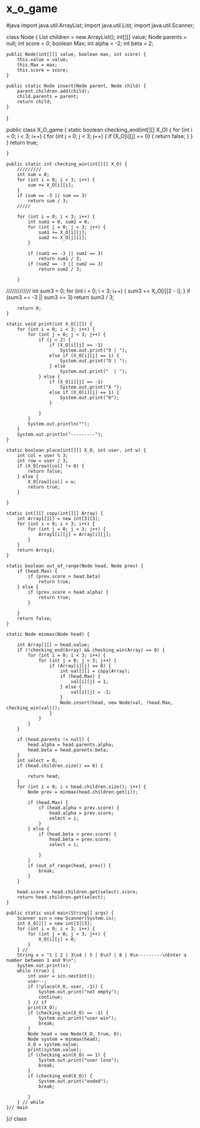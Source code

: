 # x_o_game
#java
import java.util.ArrayList;
import java.util.List;
import java.util.Scanner;

class Node {
	List<Node> children = new ArrayList<Node>();
	int[][] value;
	Node parents = null;
	int score = 0;
	boolean Max;
	int alpha = -2;
	int beta = 2;

	public Node(int[][] value, boolean max, int score) {
		this.value = value;
		this.Max = max;
		this.score = score;
	}

	public static Node insert(Node parent, Node child) {
		parent.children.add(child);
		child.parents = parent;
		return child;
	}
}

public class X_O_game {
	static boolean checking_end(int[][] X_O) {
		for (int i = 0; i < 3; i++) {
			for (int j = 0; j < 3; j++) {
				if (X_O[i][j] == 0) {
					return false;
				}
			}
		}
		return true;

	}

	public static int checking_win(int[][] X_O) {
		/////////
		int sum = 0;
		for (int i = 0; i < 3; i++) {
			sum += X_O[i][i];
		}
		if (sum == -3 || sum == 3)
			return sum / 3;
		/////

		for (int i = 0; i < 3; i++) {
			int sum1 = 0, sum2 = 0;
			for (int j = 0; j < 3; j++) {
				sum1 += X_O[i][j];
				sum2 += X_O[j][i];
			}

			if (sum1 == -3 || sum1 == 3)
				return sum1 / 3;
			if (sum2 == -3 || sum2 == 3)
				return sum2 / 3;

		}
/////////////
		int sum3 = 0;
		for (int i = 0; i < 3; i++) {
			sum3 += X_O[i][2 - i];
		}
		if (sum3 == -3 || sum3 == 3)
			return sum3 / 3;

		return 0;
	}

	static void print(int X_O[][]) {
		for (int i = 0; i < 3; i++) {
			for (int j = 0; j < 3; j++) {
				if (j < 2) {
					if (X_O[i][j] == -1)
						System.out.print("X | ");
					else if (X_O[i][j] == 1) {
						System.out.print("O | ");
					} else
						System.out.print("  | ");
				} else {
					if (X_O[i][j] == -1)
						System.out.print("X ");
					else if (X_O[i][j] == 1) {
						System.out.print("O");
					}

				}
			}
			System.out.println("");
		}
		System.out.println("---------");
	}

	static boolean place(int[][] X_O, int user, int w) {
		int col = user % 3;
		int row = user / 3;
		if (X_O[row][col] != 0) {
			return false;
		} else {
			X_O[row][col] = w;
			return true;
		}

	}

	static int[][] copy(int[][] Array) {
		int Array1[][] = new int[3][3];
		for (int i = 0; i < 3; i++) {
			for (int j = 0; j < 3; j++) {
				Array1[i][j] = Array[i][j];
			}
		}
		return Array1;
	}

	static boolean out_of_range(Node head, Node prev) {
		if (head.Max) {
			if (prev.score > head.beta)
				return true;
		} else {
			if (prev.score < head.alpha) {
				return true;
			}

		}
		return false;
	}

	static Node minmax(Node head) {

		int Array[][] = head.value;
		if (!checking_end(Array) && checking_win(Array) == 0) {
			for (int i = 0; i < 3; i++) {
				for (int j = 0; j < 3; j++) {
					if (Array[i][j] == 0) {
						int val[][] = copy(Array);
						if (head.Max) {
							val[i][j] = 1;
						} else {
							val[i][j] = -1;
						}
						Node.insert(head, new Node(val, !head.Max, checking_win(val)));
					}
				}
			}
		}

		if (head.parents != null) {
			head.alpha = head.parents.alpha;
			head.beta = head.parents.beta;
		}
		int select = 0;
		if (head.children.size() == 0) {

			return head;
		}
		for (int i = 0; i < head.children.size(); i++) {
			Node prev = minmax(head.children.get(i));

			if (head.Max) {
				if (head.alpha < prev.score) {
					head.alpha = prev.score;
					select = i;
				}
			} else {
				if (head.beta > prev.score) {
					head.beta = prev.score;
					select = i;

				}
			}
			if (out_of_range(head, prev)) {
				break;
			}
		}

		head.score = head.children.get(select).score;
		return head.children.get(select);
	}

	public static void main(String[] args) {
		Scanner scn = new Scanner(System.in);
		int X_O[][] = new int[3][3];
		for (int i = 0; i < 3; i++) {
			for (int j = 0; j < 3; j++) {
				X_O[i][j] = 0;
			}
		} //
		String x = "1 | 2 | 3\n4 | 5 | 6\n7 | 8 | 9\n---------\nEnter a number between 1 and 9\n";
		System.out.print(x);
		while (true) {
			int user = scn.nextInt();
			user--;
			if (!place(X_O, user, -1)) {
				System.out.print("not empty");
				continue;
			} // if
			print(X_O);
			if (checking_win(X_O) == -1) {
				System.out.print("user win");
				break;
			}
			Node head = new Node(X_O, true, 0);
			Node system = minmax(head);
			X_O = system.value;
			print(system.value);
			if (checking_win(X_O) == 1) {
				System.out.print("user lose");
				break;
			}
			if (checking_end(X_O)) {
				System.out.print("ended");
				break;

			}
		} // while
	}// main

}// class
